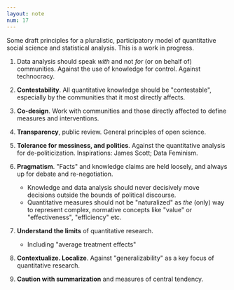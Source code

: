 ```yaml
---
layout: note
num: 17
---
```


Some draft principles for a pluralistic, participatory model of quantitative social science and statistical analysis. This is a work in progress. 

1. Data analysis should speak *with* and not *for* (or on behalf of) communities. Against the use of knowledge for control. Against technocracy.

2. **Contestability**. All quantitative knowledge should be "contestable", especially by the communities that it most directly affects. 

2. **Co-design**. Work with communities and those directly affected to define measures and interventions. 

3. **Transparency**, public review. General principles of open science.

4. **Tolerance for messiness, and politics**. Against the quantitative analysis for de-politicization. Inspirations: James Scott; Data Feminism. 

5. **Pragmatism**. "Facts" and knowledge claims are held loosely, and always up for debate and re-negotiation. 
    * Knowledge and data analysis should never decisively move decisions outside the bounds of political discourse. 
    * Quantitative measures should not be "naturalized" as *the* (only) way to represent complex, normative concepts like "value" or "effectiveness", "efficiency" etc.

6. **Understand the limits** of quantitative research. 
    * Including "average treatment effects" 

7. **Contextualize. Localize**. Against "generalizability" as a key focus of quantitative research. 

8. **Caution with summarization** and measures of central tendency. 
